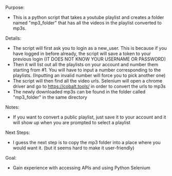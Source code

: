 Purpose:
- This is a python script that takes a youtube playlist and creates a folder named "mp3_folder" that has all the videos in the playlist converted to mp3s.

Details:
- The script will first ask you to login as a new_user. This is because if you have logged in before already, the script will save a token to your previous login (IT DOES NOT KNOW YOUR USERNAME OR PASSWORD)
- Then it will list out all the playlists on your account and number them starting from #1. You will have to input a number corresponding to the playlists. (Inputting an invalid number will force you to pick another one)
- The script will then find all the video urls. Selenium will open a chrome driver and go to https://cobalt.tools/ in order to convert the urls to mp3s
- The newly downloaded mp3s can be found in the folder called "mp3_folder" in the same directory

Notes:
- If you want to convert a public playlist, just save it to your account and it will show up when you are prompted to select a playlist

Next Steps:
- I guess the next step is to copy the mp3 folder into a place where you would want it. (but it seems hard to make it user-friendly)

Goal:
- Gain experience with accessing APIs and using Python Selenium
